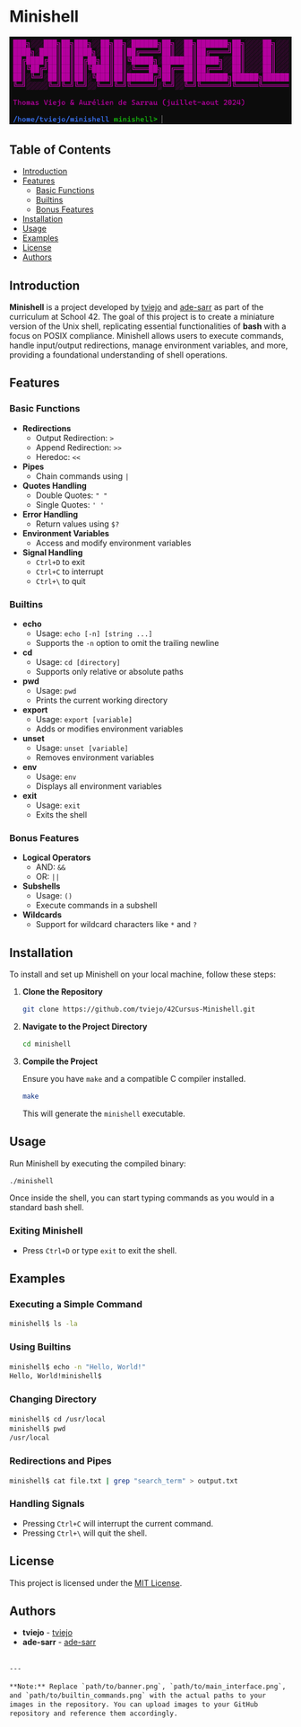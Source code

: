 
# Minishell

![Minishell Banner](screenshots/begin.png)

## Table of Contents

- [Introduction](#introduction)
- [Features](#features)
  - [Basic Functions](#basic-functions)
  - [Builtins](#builtins)
  - [Bonus Features](#bonus-features)
- [Installation](#installation)
- [Usage](#usage)
- [Examples](#examples)
- [License](#license)
- [Authors](#authors)

## Introduction

**Minishell** is a project developed by [tviejo](https://github.com/tviejo) and [ade-sarr](https://github.com/ade-sarr) as part of the curriculum at School 42. The goal of this project is to create a miniature version of the Unix shell, replicating essential functionalities of **bash** with a focus on POSIX compliance. Minishell allows users to execute commands, handle input/output redirections, manage environment variables, and more, providing a foundational understanding of shell operations.

## Features

### Basic Functions

- **Redirections**
  - Output Redirection: `>`
  - Append Redirection: `>>`
  - Heredoc: `<<`
- **Pipes**
  - Chain commands using `|`
- **Quotes Handling**
  - Double Quotes: `" "`
  - Single Quotes: `' '`
- **Error Handling**
  - Return values using `$?`
- **Environment Variables**
  - Access and modify environment variables
- **Signal Handling**
  - `Ctrl+D` to exit
  - `Ctrl+C` to interrupt
  - `Ctrl+\` to quit

### Builtins

- **echo**
  - Usage: `echo [-n] [string ...]`
  - Supports the `-n` option to omit the trailing newline
- **cd**
  - Usage: `cd [directory]`
  - Supports only relative or absolute paths
- **pwd**
  - Usage: `pwd`
  - Prints the current working directory
- **export**
  - Usage: `export [variable]`
  - Adds or modifies environment variables
- **unset**
  - Usage: `unset [variable]`
  - Removes environment variables
- **env**
  - Usage: `env`
  - Displays all environment variables
- **exit**
  - Usage: `exit`
  - Exits the shell

### Bonus Features

- **Logical Operators**
  - AND: `&&`
  - OR: `||`
- **Subshells**
  - Usage: `()`
  - Execute commands in a subshell
- **Wildcards**
  - Support for wildcard characters like `*` and `?`

## Installation

To install and set up Minishell on your local machine, follow these steps:

1. **Clone the Repository**

   ```bash
   git clone https://github.com/tviejo/42Cursus-Minishell.git
   ```

2. **Navigate to the Project Directory**

   ```bash
   cd minishell
   ```

3. **Compile the Project**

   Ensure you have `make` and a compatible C compiler installed.

   ```bash
   make
   ```

   This will generate the `minishell` executable.

## Usage

Run Minishell by executing the compiled binary:

```bash
./minishell
```

Once inside the shell, you can start typing commands as you would in a standard bash shell.

### Exiting Minishell

- Press `Ctrl+D` or type `exit` to exit the shell.

## Examples

### Executing a Simple Command

```bash
minishell$ ls -la
```

### Using Builtins

```bash
minishell$ echo -n "Hello, World!"
Hello, World!minishell$
```

### Changing Directory

```bash
minishell$ cd /usr/local
minishell$ pwd
/usr/local
```

### Redirections and Pipes

```bash
minishell$ cat file.txt | grep "search_term" > output.txt
```

### Handling Signals

- Pressing `Ctrl+C` will interrupt the current command.
- Pressing `Ctrl+\` will quit the shell.

## License

This project is licensed under the [MIT License](LICENSE).

## Authors

- **tviejo** - [tviejo](https://github.com/tviejo)
- **ade-sarr** - [ade-sarr](https://github.com/ade-sarr)


```

---

**Note:** Replace `path/to/banner.png`, `path/to/main_interface.png`, and `path/to/builtin_commands.png` with the actual paths to your images in the repository. You can upload images to your GitHub repository and reference them accordingly.
